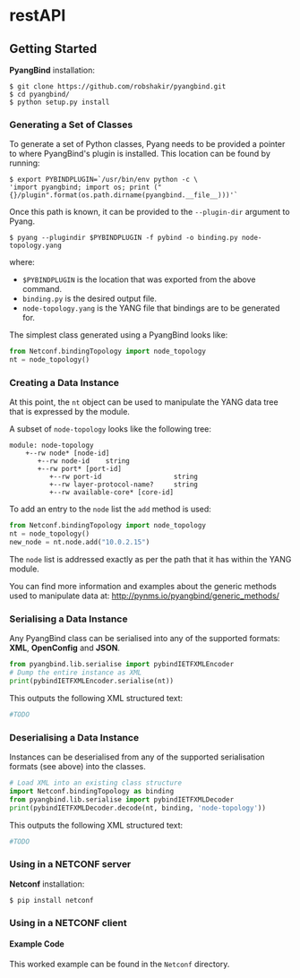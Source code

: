 # restAPI
## Getting Started <a name="getting-started"></a>

**PyangBind** installation:

```
$ git clone https://github.com/robshakir/pyangbind.git
$ cd pyangbind/
$ python setup.py install
```

### Generating a Set of Classes <a name="generating-classes"></a>

To generate a set of Python classes, Pyang needs to be provided a pointer to where PyangBind's plugin is installed. This location can be found by running:

```
$ export PYBINDPLUGIN=`/usr/bin/env python -c \
'import pyangbind; import os; print ("{}/plugin".format(os.path.dirname(pyangbind.__file__)))'`
```

Once this path is known, it can be provided to the `--plugin-dir` argument to Pyang.

```
$ pyang --plugindir $PYBINDPLUGIN -f pybind -o binding.py node-topology.yang
```
where:

* `$PYBINDPLUGIN` is the location that was exported from the above command.
* `binding.py` is the desired output file.
* `node-topology.yang` is the YANG file that bindings are to be generated for.

The simplest class generated using a PyangBind looks like:

```python
from Netconf.bindingTopology import node_topology
nt = node_topology()
```

### Creating a Data Instance <a name="creating-data-instance"></a>

At this point, the `nt` object can be used to manipulate the YANG data tree that is expressed by the module.

A subset of `node-topology` looks like the following tree:
```
module: node-topology
    +--rw node* [node-id]
       +--rw node-id    string
       +--rw port* [port-id]
          +--rw port-id                  string
          +--rw layer-protocol-name?     string
          +--rw available-core* [core-id]
```

To add an entry to the `node` list the `add` method is used:

```python
from Netconf.bindingTopology import node_topology
nt = node_topology()
new_node = nt.node.add("10.0.2.15")
```
The `node` list is addressed exactly as per the path that it has within the YANG module.

You can find more information and examples about the generic methods used to manipulate data at: http://pynms.io/pyangbind/generic_methods/

### Serialising a Data Instance <a name="serialising-data-instance"></a>

Any PyangBind class can be serialised into any of the supported formats: **XML**, **OpenConfig** and **JSON**.

```python
from pyangbind.lib.serialise import pybindIETFXMLEncoder
# Dump the entire instance as XML 
print(pybindIETFXMLEncoder.serialise(nt))
```

This outputs the following XML structured text:

```python
#TODO
```

### Deserialising a Data Instance <a name="deserialising-data-instance"></a>

Instances can be deserialised from any of the supported serialisation formats (see above) into the classes.
```python
# Load XML into an existing class structure
import Netconf.bindingTopology as binding
from pyangbind.lib.serialise import pybindIETFXMLDecoder
print(pybindIETFXMLDecoder.decode(nt, binding, 'node-topology'))
```

This outputs the following XML structured text:

```python
#TODO
```

### Using in a NETCONF server <a name="using-netconf-server"></a>

**Netconf** installation:

```
$ pip install netconf
```

### Using in a NETCONF client <a name="using-netconf-client"></a>


#### Example Code <a name="example-code"></a>
This worked example can be found in the `Netconf` directory.

[pyang]: https://github.com/mbj4668/pyang
[codecov]: https://codecov.io/gh/robshakir/pyangbind
[pyangbind-docs]: http://pynms.io/pyangbind/